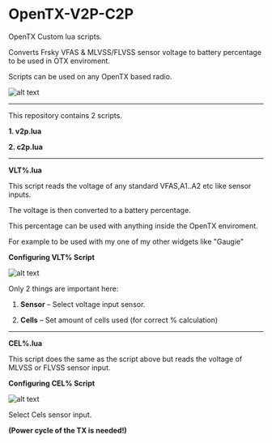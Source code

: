 # OpenTX-V2P-C2P
OpenTX Custom lua scripts.

Converts Frsky VFAS & MLVSS/FLVSS sensor voltage to battery percentage to be used in OTX enviroment.

Scripts can be used on any OpenTX based radio.

![alt text](https://github.com/Hobby4life/OpenTX-V2P-C2P/blob/main/VLTCEL.jpg)

-----------------------------------------------------------

This repository contains 2 scripts.

**1. v2p.lua**

**2. c2p.lua**

----------------------------------------------------------

**VLT%.lua**

This script reads the voltage of any standard VFAS,A1..A2 etc like sensor inputs.

The voltage is then converted to a battery percentage.

This percentage can be used with anything inside the OpenTX enviroment.

For example to be used with my one of my other widgets like "Gaugie"



**Configuring VLT% Script**

![alt text](https://github.com/Hobby4life/OpenTX-V2P-C2P/blob/main/VLT_Config.png)

Only 2 things are important here:

1. **Sensor** – Select voltage input sensor.

2. **Cells** – Set amount of cells used (for correct % calculation)

-----------------------------------------------------------

**CEL%.lua**

This script does the same as the script above but reads the voltage of MLVSS or FLVSS sensor input.



**Configuring CEL% Script**

![alt text](https://github.com/Hobby4life/OpenTX-V2P-C2P/blob/main/CEL_Config.png)

Select Cels sensor input.

**(Power cycle of the TX is needed!)**
